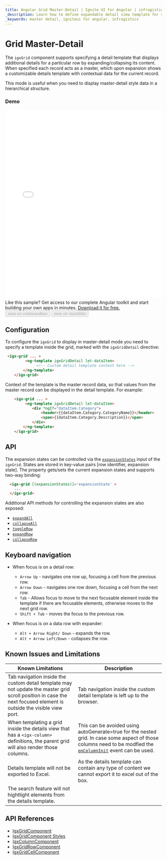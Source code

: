 ```yaml
---
title: Angular Grid Master-Detail | Ignite UI for Angular | infragistics 
_description: Learn how to define expandable detail view template for rows in the Ignite ui angular grid
_keywords: master detail, igniteui for angular, infragistics
---
```


# Grid Master-Detail

The `igxGrid` component supports specifying a detail template that displays additional details for a particular row by expanding/collapsing its content. When specified each record acts as a master, which upon expansion shows a customizable details template with contextual data for the current record.

This mode is useful when you need to display master-detail style data in a hierarchical structure.

### Demo

<div class="sample-container loading" style="height:600px">
    <iframe id="grid-master-detail-iframe" src='{environment:lobDemosBaseUrl}/grid/grid-master-detail' width="100%" height="100%" seamless="" frameborder="0" onload="onSampleIframeContentLoaded(this);"></iframe>
</div>
<p style="margin: 0;padding-top: 0.5rem">Like this sample? Get access to our complete Angular toolkit and start building your own apps in minutes. <a class="no-external-icon mchNoDecorate trackCTA" target="_blank" href="https://www.infragistics.com/products/ignite-ui-angular/download" data-xd-ga-action="Download" data-xd-ga-label="Ignite UI for Angular">Download it for free.</a></p>
<div>
<button data-localize="codesandbox" disabled class="codesandbox-btn" data-iframe-id="grid-master-detail-iframe" data-demos-base-url="{environment:lobDemosBaseUrl}">view on codesandbox</button>
<button data-localize="stackblitz" disabled class="stackblitz-btn" data-iframe-id="grid-master-detail-iframe" data-demos-base-url="{environment:lobDemosBaseUrl}">view on stackblitz</button>
</div>


## Configuration

To configure the `igxGrid` to display in master-detail mode you need to specify a template inside the grid, marked with the `igxGridDetail` directive:

```html
 <igx-grid ... >
         <ng-template igxGridDetail let-dataItem>
              <!-- Custom detail template content here -->
        </ng-template>
    </igx-grid>
```

Context of the template is the master record data, so that values from the master record can be displayed in the detail template. For example:

```html
    <igx-grid ... >
         <ng-template igxGridDetail let-dataItem>
            <div *ngIf="dataItem.Category">
                <header>{{dataItem.Category.CategoryName}}</header>
                <span>{{dataItem.Category.Description}}</span>
            </div>
        </ng-template>
    </igx-grid>
```


## API

The expansion states can be controlled via the [`expansionStates`]({environment:angularApiUrl}/classes/igxgridcomponent.html#expansionStates) input of the `igxGrid`. States are stored in key-value pairs [row identifier, expansion state]. The property gets/sets the current expansion states and supports two-way binding:

```html
  <igx-grid [(expansionStates)]='expansionState' >
    ...
  </igx-grid>
```

Additional API methods for controlling the expansion states are also exposed:
- [`expandAll`]({environment:angularApiUrl}/classes/igxgridcomponent.html#expandAll)
- [`collapseAll`]({environment:angularApiUrl}/classes/igxgridcomponent.html#collapseAll)
- [`toggleRow`]({environment:angularApiUrl}/classes/igxgridcomponent.html#toggleRow)
- [`expandRow`]({environment:angularApiUrl}/classes/igxgridcomponent.html#expandRow)
- [`collapseRow`]({environment:angularApiUrl}/classes/igxgridcomponent.html#collapseRow)

## Keyboard navigation

- When focus is on a detail row:

    - `Arrow Up` - navigates one row up, focusing a cell from the previous row.
    - `Arrow Down` -  navigates one row down, focusing a cell from the next row.
    - `Tab` - Allows focus to move to the next focusable element inside the template if there are focusable elements, otherwise moves to the next grid row.
    - `Shift + Tab` -  moves the focus to the previous row.

- When focus is on a data row with expander:
    - `Alt + Arrow Right/ Down` - expands the row.
    - `Alt + Arrow Left/Down` - collapses the row.

## Known Issues and Limitations


|Known Limitations| Description|
| --- | --- |
| Tab navigation inside the custom detail template may not update the master grid scroll position in case the next focused element is outside the visible view port.| Tab navigation inside the custom detail template is left up to the browser. |
| When templating a grid inside the details view that has a `<igx-column>` definitions, the parent grid will also render those columns.| This can be avoided using autoGenerate=true for the nested grid. In case some aspect of those columns need to be modfied the [`onColumnInit`]({environment:angularApiUrl}/classes/igxgridcomponent.html#oncolumninit) event can be used. |
| Details template will not be exported to Excel.| As the details template can contain any type of content we cannot export it to excel out of the box.|
| The search feature will not hightlight elements from the details template. | |



<div class="divider--half"></div>

## API References
* [IgxGridComponent]({environment:angularApiUrl}/classes/igxgridcomponent.html)
* [IgxGridComponent Styles]({environment:sassApiUrl}/#function-igx-grid-theme)
* [IgxColumnComponent]({environment:angularApiUrl}/classes/igxcolumncomponent.html)
* [IgxGridRowComponent]({environment:angularApiUrl}/classes/igxgridrowcomponent.html)
* [IgxGridCellComponent]({environment:angularApiUrl}/classes/igxgridcellcomponent.html)